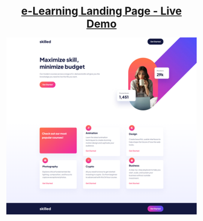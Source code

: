 <h1 align="center"><a href="https://elearning-ou.vercel.app/">e-Learning Landing Page - Live Demo</a></h1>
<img alt="Developer Portfolio" src="https://raw.githubusercontent.com/oguzhanuyanik-sr/elearning-landing-page/master/screenshot.png" />
